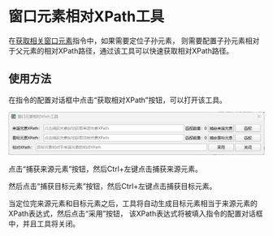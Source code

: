 # 窗口元素相对XPath工具

在[获取相关窗口元素](../commands/WindowsAutomation/WindowElementOperation/get_relative_window_element.md)指令中，如果需要定位子孙元素，
则需要配置子孙元素相对于父元素的相对XPath路径，通过该工具可以快速获取相对XPath路径。

## 使用方法

在指令的配置对话框中点击“获取相对XPath”按钮，可以打开该工具。

![window_element_relative_xpath_tool.png](window_element_relative_xpath_tool.png)

点击“捕获来源元素”按钮，然后Ctrl+左键点击捕获来源元素。

然后点击“捕获目标元素”按钮，然后Ctrl+左键点击捕获目标元素。

当定位完来源元素和目标元素之后，工具将自动生成目标元素相当于来源元素的XPath表达式，然后点击“采用”按钮，
该XPath表达式将被填入指令的配置对话框中，并且工具将关闭。
